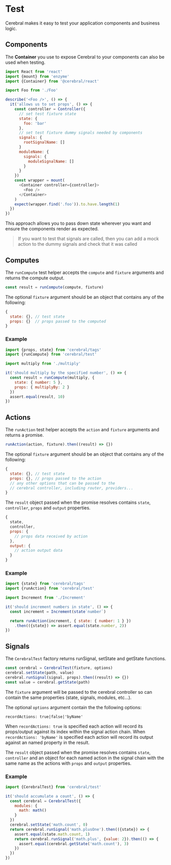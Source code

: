 # Test

Cerebral makes it easy to test your application components and business logic.

## Components
The **Container** you use to expose Cerebral to your components can also be used when testing.

```js
import React from 'react'
import {mount} from 'enzyme'
import {Container} from '@cerebral/react'

import Foo from './Foo'

describe('<Foo />', () => {
  it('allows us to set props', () => {
    const controller = Controller({
      // set test fixture state
      state: {
        foo: 'bar'
      },
      // set test fixture dummy signals needed by components
      signals: {
        rootSignalName: []
      }
      moduleName: {
        signals: {
          moduleSignalName: []
        }
      }
    })
    const wrapper = mount(
      <Container controller={controller}>
        <Foo />
      </Container>
    )
    expect(wrapper.find('.foo')).to.have.length(1)
  })
})
```

This approach allows you to pass down state wherever you want and ensure the components render as expected.

> If you want to test that signals are called, then you can add a mock action to the dummy signals and check that it was called

## Computes

The `runCompute` test helper accepts the `compute` and `fixture` arguments and returns the compute output.

```js
const result = runCompute(compute, fixture)
```

The optional `fixture` argument should be an object that contains any of the following:

```js
{
  state: {}, // test state
  props: {}  // props passed to the computed
}
```

### Example

```js
import {props, state} from 'cerebral/tags'
import {runCompute} from 'cerebral/test'

import multiply from './multiply'

it('should multiply by the specified number', () => {
  const result = runCompute(multiply, {
    state: { number: 5 },
    props: { multiplyBy: 2 }
  })
  assert.equal(result, 10)
})
```

## Actions

The `runAction` test helper accepts the `action` and `fixture` arguments and returns a promise.

```js
runAction(action, fixture).then((result) => {})
```

The optional `fixture` argument should be an object that contains any of the following:

```js
{
  state: {}, // test state
  props: {}, // props passed to the action
  // any other options that can be passed to the
  // cerebral controller, including router, providers...
}
```

The `result` object passed when the promise resolves contains `state`, `controller`, `props` and `output` properties.

```js
{
  state,
  controller,
  props: {
    // props data received by action
  },
  output: {
    // action output data
  }
}
```

### Example

```js
import {state} from 'cerebral/tags'
import {runAction} from 'cerebral/test'

import Increment from './Increment'

it('should increment numbers in state', () => {
  const increment = Increment(state`number`)

  return runAction(increment, { state: { number: 1 } })
    .then(({state}) => assert.equal(state.number, 2))
})
```

## Signals

The `CerebralTest` factory returns runSignal, setState and getState functions.

```js
const cerebral = CerebralTest(fixture, options)
cerebral.setState(path, value)
cerebral.runSignal(signal, props).then((result) => {})
const value = cerebral.getState(path)
```

The `fixture` argument will be passed to the cerebral controller so can contain the same properties (state, signals, modules, etc...).

The optional `options` argument contain the the following options:

`recordActions: true|false|'byName'`

When `recordActions: true` is specified each action will record its props/output against its index within the signal action chain. When `recordActions: 'byName'` is specified each action will record its output against an named property in the result.

The `result` object passed when the promise resolves contains `state`, `controller` and an object for each named action in the signal chain with the same name as the actions with `props` and `output` properties.

### Example

```js
import {CerebralTest} from 'cerebral/test'

it('should accumulate a count', () => {
  const cerebral = CerebralTest({
    modules: {
      math: math()
    }
  })
  cerebral.setState('math.count', 0)
  return cerebral.runSignal('math.plusOne').then(({state}) => {
    assert.equal(state.math.count, 1)
    return cerebral.runSignal('math.plus', {value: 2}).then(() => {
      assert.equal(cerebral.getState('math.count'), 3)
    })
  })
})
```

